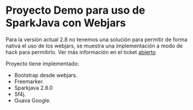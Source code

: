 # Proyecto Demo para uso de SparkJava con Webjars

Para la versión actual 2.8 no tenemos una solución para permitir de forma nativa el uso de los webjars, se muestra una implementación a modo de hack para permitirlo. Ver más información en el ticket [abierto](https://github.com/perwendel/spark/issues/568)

Proyecto tiene implementado:
* Bootstrap desde webjars.
* Freemarker.
* Sparkjava 2.8.0
* Sf4j.
* Guava Google.
 